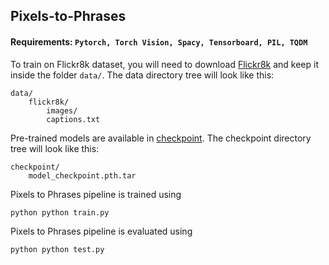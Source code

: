 ## Pixels-to-Phrases

#### Requirements: `Pytorch, Torch Vision, Spacy, Tensorboard, PIL, TQDM`

To train on Flickr8k dataset, you will need to download [Flickr8k](https://www.kaggle.com/dataset/e1cd22253a9b23b073794872bf565648ddbe4f17e7fa9e74766ad3707141adeb) and keep it inside the folder `data/`. The data directory tree will look like this:

```
data/
    flickr8k/
        images/
        captions.txt
```

Pre-trained models are available in [checkpoint](). The checkpoint directory tree will look like this:

```
checkpoint/
    model_checkpoint.pth.tar
```


Pixels to Phrases pipeline is trained using
```python
python python train.py
```

Pixels to Phrases pipeline is evaluated using
```python
python python test.py
```

